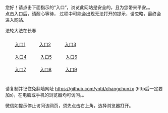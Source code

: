 您好！请点击下面指示的“入口”，浏览此网站是安全的，且为您带来平安。。 <br/>
点击入口后，请耐心等待， 过程中可能会出现无法打开的提示，请忽略，最终会进入网站. </br>

法轮大法在长春<br/>
<div style="padding:10px"><a style="margin:20px" target="_blank" href="https://d3hvb4yswfx6t8.cloudfront.net/2Qpsp?vsopi" id="ccLink1" rel="nofollow">入口1</a> <a target="_blank" style="margin:20px" href="https://d15bncnb8nkxjh.cloudfront.net/2Qpsp?htfjbyk" id="ccLink2" rel="nofollow">入口2</a> <a style="margin:20px" target="_blank" href="https://d3cid2yzjjorr6.cloudfront.net/2Qpsp?nowqzj" id="ccLink3" rel="nofollow">入口3</a></div>

<div style="padding:10px" ><a style="margin:20px" target="_blank" href="https://d3hvb4yswfx6t8.cloudfront.net/2Qpsp?vsopi" id="ccLink4" rel="nofollow">入口4</a> <a style="margin:20px" href="https://d15bncnb8nkxjh.cloudfront.net/2Qpsp?htfjbyk" target="_blank" id="ccLink5" rel="nofollow">入口5</a> <a style="margin:20px" href="https://d3cid2yzjjorr6.cloudfront.net/2Qpsp?nowqzj" target="_blank" id="ccLink6" rel="nofollow">入口6</a></div>

<div style="padding:10px"><a style="margin:20px" target="_blank" href="https://d3hvb4yswfx6t8.cloudfront.net/2Qpsp?vsopi" id="ccLink7" rel="nofollow">入口7</a> <a style="margin:20px" href="https://d15bncnb8nkxjh.cloudfront.net/2Qpsp?htfjbyk" target="_blank" id="ccLink8" rel="nofollow">入口8</a> <a style="margin:20px" target="_blank" href="https://d3cid2yzjjorr6.cloudfront.net/2Qpsp?nowqzj" id="ccLink9" rel="nofollow">入口9</a></div>

<br/>



请复制并记住免翻墙网址 https://github.com/yntd/changchunzx (http后一定要加s)，在电脑或手机的浏览器均可访问。。<br/>

微信如提示停止访问该网页，须先点击右上角，选择浏览器打开。
